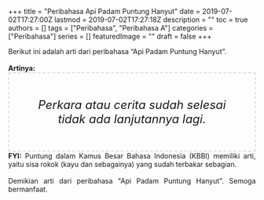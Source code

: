+++
title = "Peribahasa Api Padam Puntung Hanyut"
date = 2019-07-02T17:27:00Z
lastmod = 2019-07-02T17:27:18Z
description = ""
toc = true
authors = []
tags = ["Peribahasa", "Peribahasa A"]
categories = ["Peribahasa"]
series = []
featuredImage = ""
draft = false
+++

<div dir="ltr" style="text-align: left;" trbidi="on"><div style="text-align: justify;">Berikut ini adalah arti dari peribahasa “Api Padam Puntung Hanyut”.</div><br /><div style="text-align: justify;"><b>Artinya:</b></div><div style="border: 2px dashed #ddd; font-size: 24px; height: auto; margin: 0 auto; padding: 50px; text-align: center; width: auto;"><i>Perkara atau cerita sudah selesai tidak ada lanjutannya lagi.</i></div><div style="text-align: justify;"><b>FYI:</b> Puntung dalam Kamus Besar Bahasa Indonesia (KBBI) memiliki arti, yaitu sisa rokok (kayu dan sebagainya) yang sudah terbakar sebagian.<br /><br /></div><div style="text-align: justify;">Demikian arti dari peribahasa "Api Padam Puntung Hanyut". Semoga bermanfaat.</div></div>
